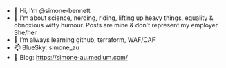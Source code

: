 - 👋 Hi, I’m @simone-bennett
- 👀 I'm about science, nerding, riding, lifting up heavy things, equality & obnoxious witty humour. Posts are mine & don't represent my employer. She/her
- 🌱 I’m always learning github, terraform, WAF/CAF
- 📫 BlueSky: simone_au
- 📑 Blog: https://simone-au.medium.com/
